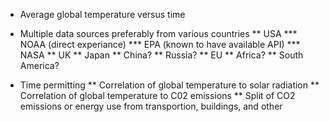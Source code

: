 * Average global temperature versus time
* Multiple data sources preferably from various countries
** USA
*** NOAA (direct experiance)
*** EPA (known to have available API)
*** NASA
** UK
** Japan
** China?
** Russia?
** EU
** Africa?
** South America?

* Time permitting
** Correlation of global temperature to solar radiation
** Correlation of global temperature to C02 emissions
** Split of CO2 emissions or energy use from transportion, buildings, and other